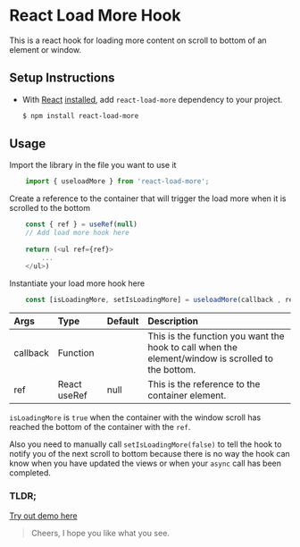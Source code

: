 # React Load More Hook
This is a react hook for loading more content on scroll to bottom of an element or window.

## Setup Instructions
 - With [React](http://nodejs.org) [installed](http://nodejs.org/en/download), add `react-load-more` dependency to your project.
    ```sh
    $ npm install react-load-more
    ```

## Usage
Import the library in the file you want to use it
```js 
    import { useloadMore } from 'react-load-more';
```

Create a reference to the container that will trigger the load more when it is scrolled to the bottom
```js
    const { ref } = useRef(null)
    // Add load more hook here
    
    return (<ul ref={ref}>
        ...
    </ul>)
```

Instantiate your load more hook here
```js
    const [isLoadingMore, setIsLoadingMore] = useloadMore(callback , ref)
```

| Args             | Type          | Default    | Description|
|:----             |:----          |:----       |:----|
| callback| Function| | This is the function you want the hook to call when the element/window is scrolled to the bottom.|
|ref| React useRef| null | This is the reference to the container element.|

`isLoadingMore` is `true` when the container with the window scroll has reached the bottom of the container with the `ref`.

Also you need to manually call `setIsLoadingMore(false)` to tell the hook to notify you of the next scroll to bottom because there is no way the hook can know when you have updated the views or when your `async` call has been completed.


### TLDR;
[Try out demo here](https://stackblitz.com/edit/react-t3y4pd?file=use-load-more.js)


> Cheers, I hope you like what you see.